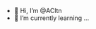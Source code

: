 - 👋 Hi, I’m @ACltn
- 🌱 I’m currently learning ...
<!---  👀 I’m interested in ...
- 💞️ I’m looking to collaborate on ...
- 📫 How to reach me ...
- 😄 Pronouns: ...
- ⚡ Fun fact: ...--->

<!---
ACltn/ACltn is a ✨ special ✨ repository because its `README.md` (this file) appears on your GitHub profile.
You can click the Preview link to take a look at your changes.
--->
